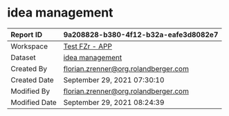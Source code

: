 



# idea management

|Report ID|9a208828-b380-4f12-b32a-eafe3d8082e7|
| :--- | :--- |
|Workspace|[Test FZr - APP](../Workspaces/Test-FZr---APP.md)|
|Dataset|[idea management](../Datasets/idea-management.md)|
|Created By|florian.zrenner@org.rolandberger.com|
|Created Date|September 29, 2021 07:30:10|
|Modified By|florian.zrenner@org.rolandberger.com|
|Modified Date|September 29, 2021 08:24:39|
